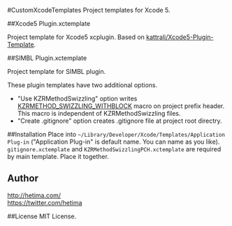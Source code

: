 #CustomXcodeTemplates
Project templates for Xcode 5.

##Xcode5 Plugin.xctemplate

Project template for Xcode5 xcplugin. Based on [kattrali/Xcode5-Plugin-Template](https://github.com/kattrali/Xcode5-Plugin-Template).


##SIMBL Plugin.xctemplate

Project template for SIMBL plugin.



These plugin templates have two additional options.

- "Use KZRMethodSwizzling" option writes [KZRMETHOD\_SWIZZLING\_WITHBLOCK](https://github.com/hetima/KZRMethodSwizzling) macro on project prefix header. This macro is independent of KZRMethodSwizzling files.
- "Create .gitignore" option creates .gitignore file at project root directry.

##Installation
Place into `~/Library/Developer/Xcode/Templates/Application Plug-in` ("Application Plug-in" is default name. You can name as you like).
`gitignore.xctemplate` and `KZRMethodSwizzlingPCH.xctemplate` are required by main template. Place it together.

## Author
http://hetima.com/  
https://twitter.com/hetima


##License
MIT License.
